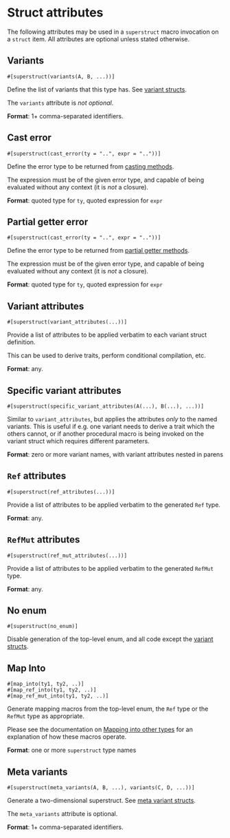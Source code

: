 # Struct attributes

The following attributes may be used in a `superstruct` macro invocation on a
`struct` item. All attributes are optional unless stated otherwise.

## Variants

```
#[superstruct(variants(A, B, ...))]
```

Define the list of variants that this type has.
See [variant structs](../codegen/variant-structs.md).

The `variants` attribute is _not optional_.

**Format**: 1+ comma-separated identifiers.

## Cast error

```
#[superstruct(cast_error(ty = "..", expr = ".."))]
```

Define the error type to be returned from [casting methods](../codegen/enum.md#casting-methods).

The expression must be of the given error type, and capable of being evaluated without any
context (it is _not_ a closure).

**Format**: quoted type for `ty`, quoted expression for `expr`

## Partial getter error

```
#[superstruct(cast_error(ty = "..", expr = ".."))]
```

Define the error type to be returned from [partial getter
methods](../codegen/enum.md#getters-and-setters).

The expression must be of the given error type, and capable of being evaluated without any
context (it is _not_ a closure).

**Format**: quoted type for `ty`, quoted expression for `expr`

## Variant attributes

```
#[superstruct(variant_attributes(...))]
```

Provide a list of attributes to be applied verbatim to each variant struct definition.

This can be used to derive traits, perform conditional compilation, etc.

**Format**: any.

## Specific variant attributes

```
#[superstruct(specific_variant_attributes(A(...), B(...), ...))]
```

Similar to `variant_attributes`, but applies the attributes _only_ to the named variants. This
is useful if e.g. one variant needs to derive a trait which the others cannot, or if another
procedural macro is being invoked on the variant struct which requires different parameters.

**Format**: zero or more variant names, with variant attributes nested in parens

## `Ref` attributes

```
#[superstruct(ref_attributes(...))]
```

Provide a list of attributes to be applied verbatim to the generated `Ref` type.

**Format**: any.

## `RefMut` attributes

```
#[superstruct(ref_mut_attributes(...))]
```

Provide a list of attributes to be applied verbatim to the generated `RefMut` type.

**Format**: any.

## No enum

```
#[superstruct(no_enum)]
```

Disable generation of the top-level enum, and all code except the
[variant structs](../codegen/variant-structs.md).

## Map Into

```
#[map_into(ty1, ty2, ..)]
#[map_ref_into(ty1, ty2, ..)]
#[map_ref_mut_into(ty1, ty2, ..)]
```

Generate mapping macros from the top-level enum, the `Ref` type or the `RefMut` type as appropriate.

Please see the documentation on [Mapping into other types](./codegen/map-macros.md#mapping-into-other-types)
for an explanation of how these macros operate.

**Format**: one or more `superstruct` type names

## Meta variants

```
#[superstruct(meta_variants(A, B, ...), variants(C, D, ...))]
```

Generate a two-dimensional superstruct.
See [meta variant structs](../codegen/meta-variants.md).

The `meta_variants` attribute is optional.

**Format**: 1+ comma-separated identifiers.
